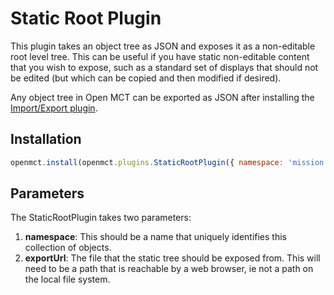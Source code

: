 # Static Root Plugin

This plugin takes an object tree as JSON and exposes it as a non-editable root level tree. This can be useful if you 
have static non-editable content that you wish to expose, such as a standard set of displays that should not be edited 
(but which can be copied and then modified if desired).

Any object tree in Open MCT can be exported as JSON after installing the 
[Import/Export plugin](../../../platform/import-export/README.md).

## Installation
``` js
openmct.install(openmct.plugins.StaticRootPlugin({ namespace: 'mission', exportUrl: 'data/static-objects.json' }));
```

## Parameters
The StaticRootPlugin takes two parameters:
1. __namespace__: This should be a name that uniquely identifies this collection of objects.
2. __exportUrl__: The file that the static tree should be exposed from. This will need to be a path that is reachable by a web 
browser, ie not a path on the local file system.